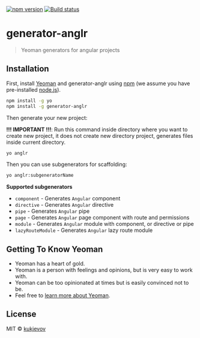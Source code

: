 [![npm version](https://badge.fury.io/js/generator-anglr.svg)](https://badge.fury.io/js/generator-anglr)
[![Build status](https://ci.appveyor.com/api/projects/status/sd4r028kcvm8qupv?svg=true)](https://ci.appveyor.com/project/kukjevov/generator-anglr)

# generator-anglr
> Yeoman generators for angular projects

## Installation

First, install [Yeoman](http://yeoman.io) and generator-anglr using [npm](https://www.npmjs.com/) (we assume you have pre-installed [node.js](https://nodejs.org/)).

```bash
npm install -g yo
npm install -g generator-anglr
```

Then generate your new project:

**!!! IMPORTANT !!!**: Run this command inside directory where you want to create new project, it does not create new directory project, generates files inside current directory.

```bash
yo anglr
```

Then you can use subgenerators for scaffolding:

```bash
yo anglr:subgeneratorName
```

**Supported subgenerators**
 
 - `component` - Generates `Angular` component
 - `directive` - Generates `Angular` directive
 - `pipe` - Generates `Angular` pipe
 - `page` - Generates `Angular` page component with route and permissions
 - `module` - Generates `Angular` module with component, or directive or pipe
 - `lazyRouteModule` - Generates `Angular` lazy route module

## Getting To Know Yeoman

 * Yeoman has a heart of gold.
 * Yeoman is a person with feelings and opinions, but is very easy to work with.
 * Yeoman can be too opinionated at times but is easily convinced not to be.
 * Feel free to [learn more about Yeoman](http://yeoman.io/).

## License

MIT © [kukjevov]()
